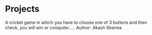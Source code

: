 # Projects

A cricket game in which you have to choose one of 3 buttons and then check, you will win or computer.....
Author- Akash Sharma
